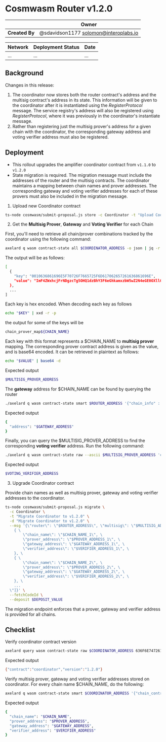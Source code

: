# Cosmwasm Router v1.2.0

|                | **Owner**                             |
| -------------- | ------------------------------------- |
| **Created By** | @sdavidson1177 <solomon@interoplabs.io>         |

| **Network**          | **Deployment Status** | **Date**   |
| -------------------- | --------------------- | ---------- |
| ...| ...             | ... |



<!-- [Release](...) -->

## Background

Changes in this release:

1. The coordinator now stores both the router contract's address and the multisig contract's address in its state. This information will be given to the coordinator after it is instantiated using the *RegisterProtocol* message. The service registry's address will also be registered using *RegisterProtocol*, where it was previously in the coordinator's instantiate message.
2. Rather than registering just the multisig prover's address for a given chain with the coordinator, the corresponding gateway address and voting verifier address must also be registered.

## Deployment

- This rollout upgrades the amplifier coordinator contract from `v1.1.0` to `v1.2.0`
- State migration is required. The migration message must include the addresses of the router and the multisig contracts. The coordinator maintains a mapping between chain names and prover addresses. The corresponding gateway and voting verifier addresses for each of these provers must also be included in the migration message.

1. Upload new Coordinator contract

```bash
ts-node cosmwasm/submit-proposal.js store -c Coordinator -t "Upload Coordinator contract v1.2.0" -d "Upload Coordinator contract v1.2.0" --version 1.2.0
```

2. Get the **Multisig Prover**, **Gateway** and **Voting Verifier** for each Chain

First, you'll need to retrieve all chain/prover combinations tracked by the coordinator using the following command:

```bash
axelard q wasm contract-state all $COORDINATOR_ADDRESS -o json | jq -r '.models'
```

The output will be as follows:

```bash
[
  {
    "key": "0010636861696E5F70726F7665725F6D617062657261636861696E",
    "value": "ImF4ZWxhcjFrNDgzcTg5OHQ1dzBhY3F6eGhkamxzbW5wZ2N4eGE0OXllOG00Njc1N244bXRrNzB1Z3RzdTkyN3h3Ig=="
  },
  ...
]
```

Each key is hex encoded. When decoding each key as follows

```bash
echo "$KEY" | xxd -r -p
```

the output for some of the keys will be

```bash
chain_prover_map${CHAIN_NAME}
```

Each key with this format represents a $CHAIN_NAME to **multisig prover** mapping. The corresponding prover contract address is given as the value, and is base64 encoded. It can be retrieved in plaintext as follows:

```bash
echo "$VALUE" | base64 -d
```

Expected output

```bash
$MULTISIG_PROVER_ADDRESS
```

The **gateway** address for $CHAIN_NAME can be found by querying the router

```bash
./axelard q wasm contract-state smart $ROUTER_ADDRESS '{"chain_info" : "$CHAIN_NAME"}' -o json | jq -r '.data.gateway'
```

Expected output

```bash
{
  "address": "$GATEWAY_ADDRESS"
}
```

Finally, you can query the $MULTISIG_PROVER_ADDRESS to find the corresponding **voting verifier** address. Run the following command:

```bash
./axelard q wasm contract-state raw --ascii $MULTISIG_PROVER_ADDRESS 'config' -o json | jq -r '.data' | base64 -d | jq -r '.voting_verifier'
```

Expected output

```bash
$VOTING_VERIFIER_ADDRESS
```

3. Upgrade Coordinator contract

Provide chain names as well as multisig prover, gateway and voting verifier addresses to the coordinator.

```bash
ts-node cosmwasm/submit-proposal.js migrate \
  -c Coordinator \
  -t "Migrate Coordinator to v1.2.0" \
  -d "Migrate Coordinator to v1.2.0" \
  --msg '{\"router\": \"$ROUTER_ADDRESS\", \"multisig\": \"$MULTISIG_ADDRESS\", \"chain_contracts\": [\" \
    { \
        \"chain_name\": \"$CHAIN_NAME_1\", \
        \"prover_address\": \"$PROVER_ADDRESS_1\", \
        \"gateway_address\": \"$GATEWAY_ADDRESS_1\", \
        \"verifier_address\": \"$VERIFIER_ADDRESS_1\", \
    }, \
    { \
        \"chain_name\": \"$CHAIN_NAME_2\", \
        \"prover_address\": \"$PROVER_ADDRESS_2\", \
        \"gateway_address\": \"$GATEWAY_ADDRESS_2\", \
        \"verifier_address\": \"$VERIFIER_ADDRESS_2\", \
    }, \
    ...
  \"]}' \
  --fetchCodeId \
  --deposit $DEPOSIT_VALUE
```

The migration endpoint enforces that a prover, gateway and verifier address is provided for all chains.

## Checklist

Verify coordinator contract version

```bash
axelard query wasm contract-state raw $COORDINATOR_ADDRESS 636F6E74726163745F696E666F -o json | jq -r '.data' | base64 -d
```
Expected output

```bash
{"contract":"coordinator","version":"1.2.0"}
```

Verify multisig prover, gateway and voting verifier addresses stored on coordinator. For every chain name $CHAIN_NAME, do the following:

```bash
axelard q wasm contract-state smart $COORDINATOR_ADDRESS '{"chain_contracts_info" : {"chain_name" : "$CHAIN_NAME"}}' -o json | jq -r '.data'
```

Expected output

```bash
{
  "chain_name": "$CHAIN_NAME",
  "prover_address": "$PROVER_ADDRESS",
  "gateway_address": "$GATEWAY_ADDRESS",
  "verifier_address": "$VERIFIER_ADDRESS"
}
```
